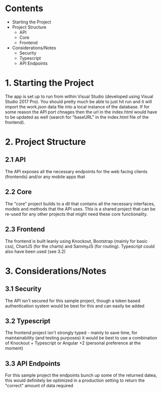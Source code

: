 ﻿# Contents

 - Starting the Project
 - Project Structure
	 - API
	 - Core
	 - Frontend
 - Considerations/Notes
	 - Security
	 - Typescript
     - API Endpoints

# 1. Starting the Project

The app is set up to run from within Visual Studio (developed using Visual Studio 2017 Pro). You should pretty much be able to just hit run and it will import the work.json data file into a local instance of the database. If for some reason the API port chnages then the url in the index.html would have to be updated as well (search for "baseURL" in the index.html file of the frontend). 

# 2. Project Structure

## 2.1 API

The API exposes all the necessary endpoints for the web facing clients (frontends) and/or any mobile apps that 

## 2.2 Core
The "core" project builds to a dll that contains all the necessary interfaces, models and methods that the API uses. This is a shared project that can be re-used for any other projects that might need these core functionality. 

## 2.3 Frontend
The frontend is built leanly using Knockout, Bootstrap (mainly for basic css), ChartJS (for the charts) and SammyJS (for routing). Typescript could also have been used (see 3.2)

# 3. Considerations/Notes
## 3.1 Security
The API isn't secured for this sample project, though a token based authentication system would be best for this and can easily be added

## 3.2 Typescript
The frontend project isn't strongly typed - mainly to save time, for maintainability (and testing purposes) it would be best to use a combination of Knockout + Typescript or Angular +2 (personal preference at the moment)

## 3.3 API Endpoints
For this sample project the endpoints bunch up some of the returned datea, this would definitely be optimized in a production setting to return the "correct" amount of data required